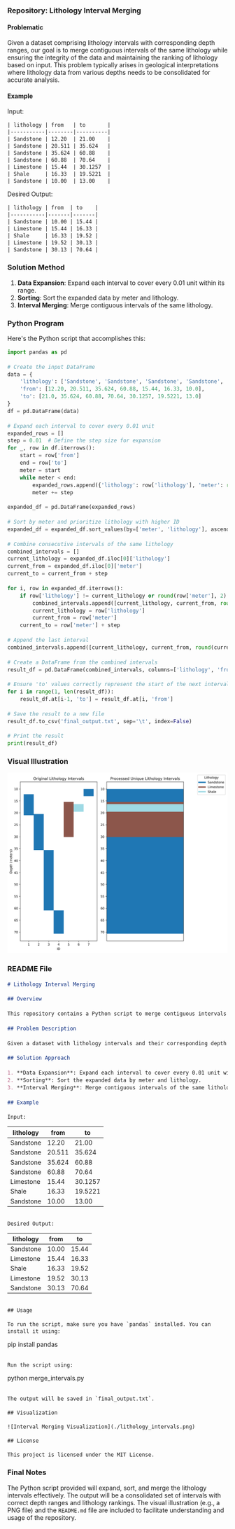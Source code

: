 ### Repository: Lithology Interval Merging

#### Problematic

Given a dataset comprising lithology intervals with corresponding depth ranges, our goal is to merge contiguous intervals of the same lithology while ensuring the integrity of the data and maintaining the ranking of lithology based on input. This problem typically arises in geological interpretations where lithology data from various depths needs to be consolidated for accurate analysis.

#### Example

Input:
```
| lithology | from   | to       |
|-----------|--------|----------|
| Sandstone | 12.20  | 21.00    |
| Sandstone | 20.511 | 35.624   |
| Sandstone | 35.624 | 60.88    |
| Sandstone | 60.88  | 70.64    |
| Limestone | 15.44  | 30.1257  |
| Shale     | 16.33  | 19.5221  |
| Sandstone | 10.00  | 13.00    |
```

Desired Output:
```
| lithology | from  | to    |
|-----------|-------|-------|
| Sandstone | 10.00 | 15.44 |
| Limestone | 15.44 | 16.33 |
| Shale     | 16.33 | 19.52 |
| Limestone | 19.52 | 30.13 |
| Sandstone | 30.13 | 70.64 |
```

### Solution Method

1. **Data Expansion**: Expand each interval to cover every 0.01 unit within its range.
2. **Sorting**: Sort the expanded data by meter and lithology.
3. **Interval Merging**: Merge contiguous intervals of the same lithology.

### Python Program

Here's the Python script that accomplishes this:

```python
import pandas as pd

# Create the input DataFrame
data = {
    'lithology': ['Sandstone', 'Sandstone', 'Sandstone', 'Sandstone', 'Limestone', 'Shale', 'Sandstone'],
    'from': [12.20, 20.511, 35.624, 60.88, 15.44, 16.33, 10.0],
    'to': [21.0, 35.624, 60.88, 70.64, 30.1257, 19.5221, 13.0]
}
df = pd.DataFrame(data)

# Expand each interval to cover every 0.01 unit
expanded_rows = []
step = 0.01  # Define the step size for expansion
for _, row in df.iterrows():
    start = row['from']
    end = row['to']
    meter = start
    while meter < end:
        expanded_rows.append({'lithology': row['lithology'], 'meter': round(meter, 2)})
        meter += step

expanded_df = pd.DataFrame(expanded_rows)

# Sort by meter and prioritize lithology with higher ID
expanded_df = expanded_df.sort_values(by=['meter', 'lithology'], ascending=[True, False])

# Combine consecutive intervals of the same lithology
combined_intervals = []
current_lithology = expanded_df.iloc[0]['lithology']
current_from = expanded_df.iloc[0]['meter']
current_to = current_from + step

for i, row in expanded_df.iterrows():
    if row['lithology'] != current_lithology or round(row['meter'], 2) != round(current_to, 2):
        combined_intervals.append([current_lithology, current_from, round(current_to, 2)])
        current_lithology = row['lithology']
        current_from = row['meter']
    current_to = row['meter'] + step

# Append the last interval
combined_intervals.append([current_lithology, current_from, round(current_to, 2)])

# Create a DataFrame from the combined intervals
result_df = pd.DataFrame(combined_intervals, columns=['lithology', 'from', 'to'])

# Ensure 'to' values correctly represent the start of the next interval
for i in range(1, len(result_df)):
    result_df.at[i-1, 'to'] = result_df.at[i, 'from']

# Save the result to a new file
result_df.to_csv('final_output.txt', sep='\t', index=False)

# Print the result
print(result_df)
```

### Visual Illustration

![Interval Merging Visualization](./lithology_intervals.png)

### README File

```markdown
# Lithology Interval Merging

## Overview

This repository contains a Python script to merge contiguous intervals of the same lithology, ensuring the data integrity and maintaining the ranking of lithology based on input.

## Problem Description

Given a dataset with lithology intervals and their corresponding depth ranges, the goal is to merge overlapping intervals of the same lithology and output a sorted, formatted result.

## Solution Approach

1. **Data Expansion**: Expand each interval to cover every 0.01 unit within its range.
2. **Sorting**: Sort the expanded data by meter and lithology.
3. **Interval Merging**: Merge contiguous intervals of the same lithology.

## Example

Input:
```
| lithology | from   | to       |
|-----------|--------|----------|
| Sandstone | 12.20  | 21.00    |
| Sandstone | 20.511 | 35.624   |
| Sandstone | 35.624 | 60.88    |
| Sandstone | 60.88  | 70.64    |
| Limestone | 15.44  | 30.1257  |
| Shale     | 16.33  | 19.5221  |
| Sandstone | 10.00  | 13.00    |
```

Desired Output:
```
| lithology | from  | to    |
|-----------|-------|-------|
| Sandstone | 10.00 | 15.44 |
| Limestone | 15.44 | 16.33 |
| Shale     | 16.33 | 19.52 |
| Limestone | 19.52 | 30.13 |
| Sandstone | 30.13 | 70.64 |
```

## Usage

To run the script, make sure you have `pandas` installed. You can install it using:

```
pip install pandas
```

Run the script using:

```
python merge_intervals.py
```

The output will be saved in `final_output.txt`.

## Visualization

![Interval Merging Visualization](./lithology_intervals.png)

## License

This project is licensed under the MIT License.
```

### Final Notes

The Python script provided will expand, sort, and merge the lithology intervals effectively. The output will be a consolidated set of intervals with correct depth ranges and lithology rankings. The visual illustration (e.g., a PNG file) and the `README.md` file are included to facilitate understanding and usage of the repository.
